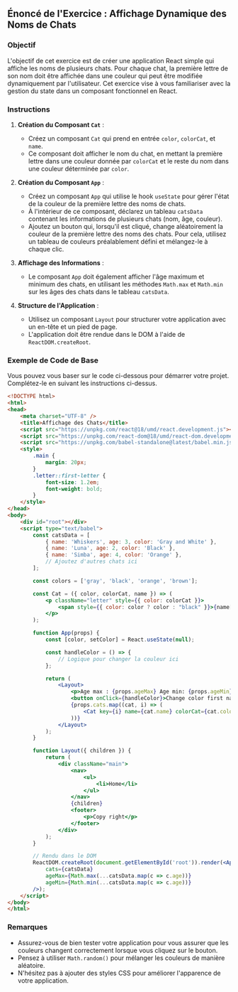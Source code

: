 ## Énoncé de l'Exercice : Affichage Dynamique des Noms de Chats

### Objectif

L'objectif de cet exercice est de créer une application React simple qui affiche les noms de plusieurs chats. Pour chaque chat, la première lettre de son nom doit être affichée dans une couleur qui peut être modifiée dynamiquement par l'utilisateur. Cet exercice vise à vous familiariser avec la gestion du state dans un composant fonctionnel en React.

### Instructions

1. **Création du Composant `Cat`** :
   - Créez un composant `Cat` qui prend en entrée `color`, `colorCat`, et `name`.
   - Ce composant doit afficher le nom du chat, en mettant la première lettre dans une couleur donnée par `colorCat` et le reste du nom dans une couleur déterminée par `color`.

2. **Création du Composant `App`** :
   - Créez un composant `App` qui utilise le hook `useState` pour gérer l'état de la couleur de la première lettre des noms de chats.
   - À l'intérieur de ce composant, déclarez un tableau `catsData` contenant les informations de plusieurs chats (nom, âge, couleur).
   - Ajoutez un bouton qui, lorsqu'il est cliqué, change aléatoirement la couleur de la première lettre des noms des chats. Pour cela, utilisez un tableau de couleurs préalablement défini et mélangez-le à chaque clic.

3. **Affichage des Informations** :
   - Le composant `App` doit également afficher l'âge maximum et minimum des chats, en utilisant les méthodes `Math.max` et `Math.min` sur les âges des chats dans le tableau `catsData`.

4. **Structure de l'Application** :
   - Utilisez un composant `Layout` pour structurer votre application avec un en-tête et un pied de page.
   - L'application doit être rendue dans le DOM à l'aide de `ReactDOM.createRoot`.

### Exemple de Code de Base

Vous pouvez vous baser sur le code ci-dessous pour démarrer votre projet. Complétez-le en suivant les instructions ci-dessus.

```html
<!DOCTYPE html>
<html>
<head>
    <meta charset="UTF-8" />
    <title>Affichage des Chats</title>
    <script src="https://unpkg.com/react@18/umd/react.development.js"></script>
    <script src="https://unpkg.com/react-dom@18/umd/react-dom.development.js"></script>
    <script src="https://unpkg.com/babel-standalone@latest/babel.min.js"></script>
    <style>
        .main {
            margin: 20px;
        }
        .letter::first-letter {
            font-size: 1.2em;
            font-weight: bold;
        }
    </style>
</head>
<body>
    <div id="root"></div>
    <script type="text/babel">
        const catsData = [
            { name: 'Whiskers', age: 3, color: 'Gray and White' },
            { name: 'Luna', age: 2, color: 'Black' },
            { name: 'Simba', age: 4, color: 'Orange' },
            // Ajoutez d'autres chats ici
        ];

        const colors = ['gray', 'black', 'orange', 'brown'];

        const Cat = ({ color, colorCat, name }) => (
            <p className="letter" style={{ color: colorCat }}>
                <span style={{ color: color ? color : "black" }}>{name[0]}</span>{name.slice(1)}
            </p>
        );

        function App(props) {
            const [color, setColor] = React.useState(null);

            const handleColor = () => {
                // Logique pour changer la couleur ici
            };

            return (
                <Layout>
                    <p>Age max : {props.ageMax} Age min: {props.ageMin}</p>
                    <button onClick={handleColor}>Change color first name cat</button>
                    {props.cats.map((cat, i) => (
                        <Cat key={i} name={cat.name} colorCat={cat.color} color={color} />
                    ))}
                </Layout>
            );
        }

        function Layout({ children }) {
            return (
                <div className="main">
                    <nav>
                        <ul>
                            <li>Home</li>
                        </ul>
                    </nav>
                    {children}
                    <footer>
                        <p>Copy right</p>
                    </footer>
                </div>
            );
        }

        // Rendu dans le DOM
        ReactDOM.createRoot(document.getElementById('root')).render(<App
            cats={catsData}
            ageMax={Math.max(...catsData.map(c => c.age))}
            ageMin={Math.min(...catsData.map(c => c.age))}
        />);
    </script>
</body>
</html>
```

### Remarques

- Assurez-vous de bien tester votre application pour vous assurer que les couleurs changent correctement lorsque vous cliquez sur le bouton.
- Pensez à utiliser `Math.random()` pour mélanger les couleurs de manière aléatoire.
- N'hésitez pas à ajouter des styles CSS pour améliorer l'apparence de votre application.

